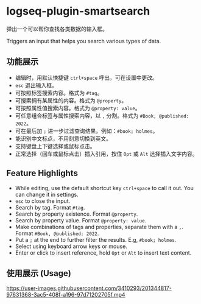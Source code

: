 # logseq-plugin-smartsearch

弹出一个可以帮你查找各类数据的输入框。

Triggers an input that helps you search various types of data.

## 功能展示

- 编辑时，用默认快捷键 `ctrl+space` 呼出，可在设置中更改。
- `esc` 退出输入框。
- 可按照标签搜索内容。格式为 `#tag`。
- 可搜索拥有某属性的内容。格式为 `@property`。
- 可按照属性值搜索内容。格式为 `@property: value`。
- 可任意组合标签与属性搜索内容，以 `,` 分割。格式为 `#Book, @published: 2022`。
- 可在最后加 `;` 进一步过滤查询结果。例如：`#book; holmes`。
- 能识别中文标点，不用刻意切换到英文。
- 支持键盘上下键选择或鼠标点击。
- 正常选择（回车或鼠标点击）插入引用，按住 `Opt` 或 `Alt` 选择插入文字内容。

## Feature Highlights

- While editing, use the default shortcut key `ctrl+space` to call it out. You can change it in settings.
- `esc` to close the input.
- Search by tag. Format `#tag`.
- Search by property existence. Format `@property`.
- Search by property value. Format `@property: value`.
- Make combinations of tags and properties, separate them with a `,`. Format `#Book, @published: 2022`.
- Put a `;` at the end to further filter the results. E.g, `#book; holmes`.
- Select using keyboard arrow keys or mouse.
- Enter or click to insert reference, hold `Opt` or `Alt` to insert text content.

## 使用展示 (Usage)

https://user-images.githubusercontent.com/3410293/201344817-97631368-3ac5-408f-a196-97d71202705f.mp4
